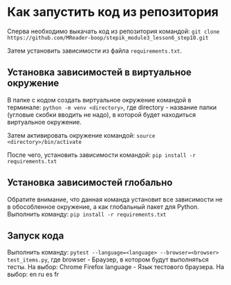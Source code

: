 # Как запустить код из репозитория
Сперва необходимо выкачать код из репозитория командой:
`git clone https://github.com/MReader-boop/stepik_module3_lesson6_step10.git`

Затем установить зависимости из файла `requirements.txt`.

## Установка зависимостей в виртуальное окружение
В папке с кодом создать виртуальное окружение командой в терминале:
`python -m venv <directory>`, где directory - название папки (угловые скобки вводить не надо), в которой будет находиться виртуальное окружение.

Затем активировать окружение командой:
`source <directory>/bin/activate`

После чего, установить зависимости командой:
`pip install -r requirements.txt`

## Установка зависимостей глобально
Обратите внимание, что данная команда установит все зависимости не в обособленное окружение, а как глобальный пакет для Python. Выполнить команду:
`pip install -r requirements.txt`

## Запуск кода
Выполнить команду:
`pytest --language=<language> --browser=<browser> test_items.py`, где
browser - Браузер, в котором будут выполняться тесты. На выбор:
Chrome
Firefox
language - Язык тестового браузера. На выбор:
en
ru
es
fr
